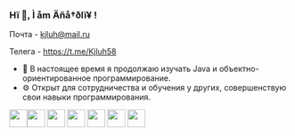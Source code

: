### Hï 👋, Ì åm Äñå†ðlï¥ !

Почта - kjluh@mail.ru

Телега - https://t.me/Kjluh58

- 🌱  В настоящее время я продолжаю изучать Java и объектно-ориентированное программирование.
- ⚙️  Открыт для сотрудничества и обучения у других, совершенствую свои навыки программирования.

<img height="32" width="32" src="https://cdn.jsdelivr.net/npm/simple-icons@v9/icons/docker.svg" /><img height="32" width="32" src="https://cdn.jsdelivr.net/npm/simple-icons@v9/icons/spring.svg" />
<img height="32" width="32" src="https://unpkg.com/simple-icons@v9/icons/spring.svg" />
<img height="32" width="32" src="https://cdn.jsdelivr.net/npm/simple-icons@v9/icons/postgresql.svg" />
<img height="32" width="32" src="https://unpkg.com/simple-icons@v9/icons/postgresql.svg" />
<img height="32" width="32" src="https://cdn.jsdelivr.net/npm/simple-icons@v9/icons/git.svg" />
<img height="32" width="32" src="https://unpkg.com/simple-icons@v9/icons/git.svg" />


<!--
**kjluh/kjluh** is a ✨ _special_ ✨ repository because its `README.md` (this file) appears on your GitHub profile.

Here are some ideas to get you started:

- 🔭 I’m currently working on ...

- 👯 I’m looking to collaborate on ...
- 🤔 I’m looking for help with ...
- 💬 Ask me about ...
- 📫 How to reach me: ...
- 😄 Pronouns: ...
- ⚡ Fun fact: ...
-->

